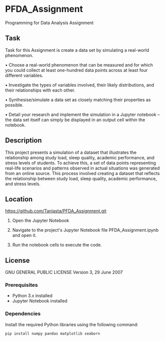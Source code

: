 # PFDA_Assignment


Programming for Data Analysis Assignment

## Task

Task for this Assignment is create a data set by simulating a real-world phenomenon.

• Choose a real-world phenomenon that can be measured and for which you could
collect at least one-hundred data points across at least four different variables.

• Investigate the types of variables involved, their likely distributions, and their
relationships with each other.

• Synthesise/simulate a data set as closely matching their properties as possible.

• Detail your research and implement the simulation in a Jupyter notebook – the
data set itself can simply be displayed in an output cell within the notebook.


## Description
This project presents a simulation of a dataset that illustrates the relationship among study load, sleep quality, academic performance, and stress levels of students. To achieve this, a set of data points representing real-life scenarios and patterns observed in actual situations was generated from an online source. This process involved creating a dataset that reflects the relationship between study load, sleep quality, academic performance, and stress levels.



## Location

https://github.com/Tanjasta/PFDA_Assignment.git

1. Open the Jupyter Notebook

2. Navigate to the project's Jupyter Notebook file PFDA_Assignment.ipynb and open it.

3. Run the notebook cells to execute the code.

## License

GNU GENERAL PUBLIC LICENSE
Version 3, 29 June 2007


### Prerequisites
- Python 3.x installed
- Jupyter Notebook installed


### Dependencies
Install the required Python libraries using the following command:

```bash
pip install numpy pandas matplotlib seaborn


